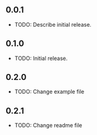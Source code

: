 ## 0.0.1

* TODO: Describe initial release.

## 0.1.0

* TODO: Initial release.

## 0.2.0

* TODO: Change example file

## 0.2.1

* TODO: Change readme file
